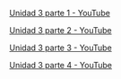 [Unidad 3 parte 1 - YouTube](https://www.youtube.com/watch?v=ANmcKHmxk7w&t=57s)

[Unidad 3 parte 2 - YouTube](https://www.youtube.com/watch?v=0ql_wnSE1O4&feature=emb_title)

[Unidad 3 parte 3 - YouTube](https://www.youtube.com/watch?time_continue=1&v=z79WNDWe1wk&feature=emb_title)

[Unidad 3 parte 4 - YouTube](https://www.youtube.com/watch?time_continue=1&v=KNHC9Gn7N2Q&feature=emb_title)


